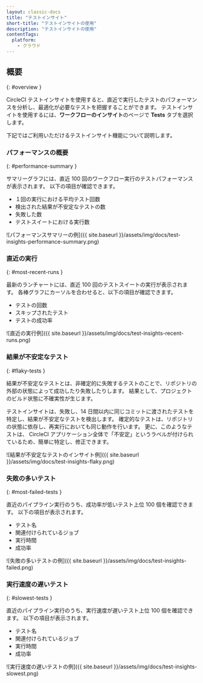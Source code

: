 ```yaml
---
layout: classic-docs
title: "テストインサイト"
short-title: "テストインサイトの使用"
description: "テストインサイトの使用"
contentTags:
  platform:
    - クラウド
---
```


## 概要
{: #overview }

CircleCI テストインサイトを使用すると、直近で実行したテストのパフォーマンスを分析し、最適化が必要なテストを把握することができます。 テストインサイトを使用するには、**ワークフローのインサイト**のページで **Tests** タブを選択します。

下記ではご利用いただけるテストインサイト機能について説明します。

### パフォーマンスの概要
{: #performance-summary }

サマリーグラフには、直近 100 回のワークフロー実行のテストパフォーマンスが表示されます。 以下の項目が確認できます。
- １回の実行における平均テスト回数
- 検出された結果が不安定なテストの数
- 失敗した数
- テストスイートにおける実行数

![パフォーマンスサマリーの例]({{ site.baseurl }}/assets/img/docs/test-insights-performance-summary.png)

### 直近の実行
{: #most-recent-runs }

最新のランチャートには、直近 100 回のテストスイートの実行が表示されます。 各棒グラフにカーソルを合わせると、以下の項目が確認できます。
- テストの回数
- スキップされたテスト
- テストの成功率

![直近の実行例]({{ site.baseurl }}/assets/img/docs/test-insights-recent-runs.png)

### 結果が不安定なテスト
{: #flaky-tests }

結果が不安定なテストとは、非確定的に失敗するテストのことで、リポジトリの外部の状態によって成功したり失敗したりします。 結果として、プロジェクトのビルド状態に不確実性が生じます。

テストインサイトは、失敗し、14 日間以内に同じコミットに渡されたテストを特定し、結果が不安定なテストを検出します。 確定的なテストは、リポジトリの状態に依存し、再実行においても同じ動作を行います。 更に、このようなテストは、 CircleCI アプリケーション全体で「不安定」というラベルが付けられているため、簡単に特定し、修正できます。

![結果が不安定なテストのインサイト例]({{ site.baseurl }}/assets/img/docs/test-insights-flaky.png)

### 失敗の多いテスト
{: #most-failed-tests }

直近のパイプライン実行のうち、成功率が低いテスト上位 100 個を確認できます。 以下の項目が表示されます。
- テスト名
- 関連付けられているジョブ
- 実行時間
- 成功率

![失敗の多いテストの例]({{ site.baseurl }}/assets/img/docs/test-insights-failed.png)

### 実行速度の遅いテスト
{: #slowest-tests }

直近のパイプライン実行のうち、実行速度が遅いテスト上位 100 個を確認できます。 以下の項目が表示されます。
- テスト名
- 関連付けられているジョブ
- 実行時間
- 成功率

![実行速度の遅いテストの例]({{ site.baseurl }}/assets/img/docs/test-insights-slowest.png)
